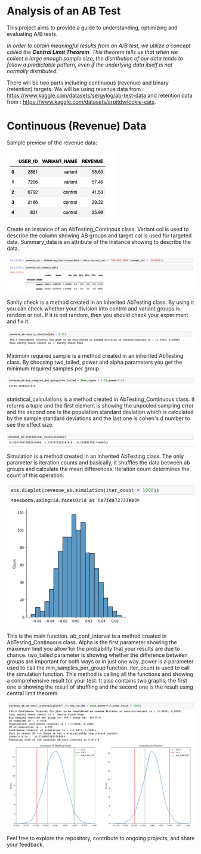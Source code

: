 # Analysis of an AB Test

This project aims to provide a guide to understanding, optimizing and evaluating A/B tests. 

_In order to obtain meaningful results from an A/B test, we utilize a concept called the **Central Limit Theorem**. This theorem tells us that when we collect a large enough sample size, the distribution of our data tends to follow a predictable pattern, even if the underlying data itself is not normally distributed._

There will be two parts including continuous (revenue) and binary (retention) targets. We will be using revenue data from : https://www.kaggle.com/datasets/sergylog/ab-test-data
and retention data from : https://www.kaggle.com/datasets/arpitdw/cokie-cats. 

# Continuous (Revenue) Data

Sample preview of the revenue data:

![Revenue data](ab_images/continuous/head.png)

Create an instance of an AbTesting_Continous class. Variant col is used to describe the column showing AB groups and target col is used for targeted data. Summary_data is an attribute of the instance showing to describe the data. 

![Revenue data](ab_images/continuous/summarydata.png)

Sanity check is a method created in an inherited AbTesting class. By using it you can check whether your division into control and variant groups is random or not. If it is not random, then you should check your experiment and fix it.

![Revenue data](ab_images/continuous/sanity_check.png)

Minimum required sample is a method created in an inherited AbTesting class. By choosing two_tailed, power and alpha parameters you get the minimum required samples per group.

![Revenue data](ab_images/continuous/min_samples_per_group.png)

statistical_calculations is a method created in AbTesting_Continuous class. It returns a tuple and the first element is showing the unpooled sampling error and the second one is the population standard deviation which is calculated by the sample standard deviations and the last one is cohen's d number to see the effect size.

![Revenue data](ab_images/continuous/statistical_calculations.png)

Simulation is a method created in an inherited AbTesting class. The only parameter is iteration counts and basically, it shuffles the data between ab groups and calculate the mean differences. Iteration count determines the count of this operation.

![Revenue data](ab_images/continuous/cont_simulation.png)

This is the main function. ab_conf_interval is a method created in AbTesting_Continuous class. Alpha is the first parameter showing the maximum limit you allow for the probability that your results are due to chance. two_tailed parameter is showing whether the difference between groups are important for both ways or in just one way. power is a parameter used to call the min_samples_per_group function. iter_count is used to call the simulation function. This method is calling all the functions and showing a comprehensive result for your test. It also contains two graphs, the first one is showing the result of shuffling and the second one is the result using central limit theorem.

![Revenue data](ab_images/continuous/ab_conf_interval.png)

Feel free to explore the repository, contribute to ongoing projects, and share your feedback. 
